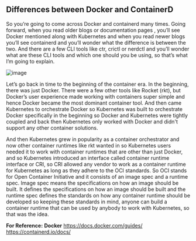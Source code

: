 ## Differences between Docker and ContainerD

So you’re going to come across Docker and containerd many times. Going forward, when you read older blogs or
documentation pages , you’ll see Docker mentioned along with Kubernetes and when you read newer blogs you’ll see 
containerd and you’ll wonder what the difference is between the two. And there are a few CLI tools like ctr, crictl or
nerdctl and you’ll wonder what are these CLI tools and which one should you be using, so that’s what I’m going to explain.

![image](https://github.com/naveen9596/Kubernetes--IAS-Batch/assets/108785228/964e371a-c6c7-44e5-a8bd-fa92ff0e7b48)


Let’s go back in time to the beginning of the container era. In the beginning, there was just Docker. There were a few other tools like Rocket (rkt), but Docker’s user experience made working with containers super simple and hence Docker became the most dominant container tool. And then came Kubernetes to orchestrate Docker so Kubernetes was built to orchestrate Docker specifically in the beginning so Docker and Kubernetes were tightly coupled and back then Kubernetes only worked with Docker and didn't support any other container solutions.

And then Kubernetes grew in popularity as a container orchestrator and now other container runtimes like rkt wanted in so Kubernetes users needed it to work with container runtimes that are other than just Docker, and so Kubernetes introduced an interface called container runtime interface or CRI, so CRI allowed any vendor to work as a container runtime for Kubernetes as long as they adhere to the OCI standards. So OCI stands for Open Container Initiative and it consists of an image spec and a runtime spec. Image spec means the specifications on how an image should be built. It defines the specifications on how an image should be built and the runtime spec defines the standards on how any container runtime should be developed so keeping these standards in mind, anyone can build a container runtime that can be used by anybody to work with Kubernetes, so that was the idea.

**For Reference:**
**Docker**
https://docs.docker.com/guides/
https://containerd.io/docs/






